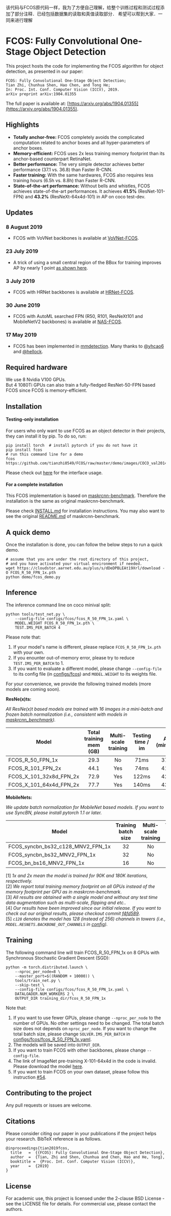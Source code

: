 该代码与FCOS原代码一样，我为了方便自己理解，给整个训练过程和测试过程添加了部分注释．已经包括数据集的读取和真值读取部分．
希望可以帮到大家．一同来进行理解

# FCOS: Fully Convolutional One-Stage Object Detection

This project hosts the code for implementing the FCOS algorithm for object detection, as presented in our paper:

    FCOS: Fully Convolutional One-Stage Object Detection;
    Tian Zhi, Chunhua Shen, Hao Chen, and Tong He;
    In: Proc. Int. Conf. Computer Vision (ICCV), 2019.
    arXiv preprint arXiv:1904.01355 

The full paper is available at: [https://arxiv.org/abs/1904.01355](https://arxiv.org/abs/1904.01355). 

## Highlights
- **Totally anchor-free:**  FCOS completely avoids the complicated computation related to anchor boxes and all hyper-parameters of anchor boxes.   
- **Memory-efficient:** FCOS uses 2x less training memory footprint than its anchor-based counterpart RetinaNet.
- **Better performance:** The very simple detector achieves better performance (37.1 vs. 36.8) than Faster R-CNN.
- **Faster training:** With the same hardwares, FCOS also requires less training hours (6.5h vs. 8.8h) than Faster R-CNN.
- **State-of-the-art performance:** Without bells and whistles, FCOS achieves state-of-the-art performances.
It achieves **41.5%** (ResNet-101-FPN) and **43.2%** (ResNeXt-64x4d-101) in AP on coco test-dev.

## Updates
### 8 August 2019
   - FCOS with VoVNet backbones is available at [VoVNet-FCOS](https://github.com/vov-net/VoVNet-FCOS).

### 23 July 2019
   - A trick of using a small central region of the BBox for training improves AP by nearly 1 point [as shown here](https://github.com/yqyao/FCOS_PLUS).

### 3 July 2019
   - FCOS with HRNet backbones is available at [HRNet-FCOS](https://github.com/HRNet/HRNet-FCOS).
    
### 30 June 2019
   - FCOS with AutoML searched FPN (R50, R101, ResNeXt101 and MobileNetV2 backbones) is available at [NAS-FCOS](https://github.com/Lausannen/NAS-FCOS).
    
### 17 May 2019
   - FCOS has been implemented in [mmdetection](https://github.com/open-mmlab/mmdetection). Many thanks to [@yhcao6](https://github.com/yhcao6) and [@hellock](https://github.com/hellock).

## Required hardware
We use 8 Nvidia V100 GPUs. \
But 4 1080Ti GPUs can also train a fully-fledged ResNet-50-FPN based FCOS since FCOS is memory-efficient.  

## Installation
#### Testing-only installation 
For users who only want to use FCOS as an object detector in their projects, they can install it by pip. To do so, run:
```
pip install torch  # install pytorch if you do not have it
pip install fcos
# run this command line for a demo 
fcos https://github.com/tianzhi0549/FCOS/raw/master/demo/images/COCO_val2014_000000000885.jpg
```
Please check out [here](fcos/bin/fcos) for the interface usage.

#### For a complete installation 
This FCOS implementation is based on [maskrcnn-benchmark](https://github.com/facebookresearch/maskrcnn-benchmark). Therefore the installation is the same as original maskrcnn-benchmark.

Please check [INSTALL.md](INSTALL.md) for installation instructions.
You may also want to see the original [README.md](MASKRCNN_README.md) of maskrcnn-benchmark.

## A quick demo
Once the installation is done, you can follow the below steps to run a quick demo.
    
    # assume that you are under the root directory of this project,
    # and you have activated your virtual environment if needed.
    wget https://cloudstor.aarnet.edu.au/plus/s/dDeDPBLEAt19Xrl/download -O FCOS_R_50_FPN_1x.pth
    python demo/fcos_demo.py


## Inference
The inference command line on coco minival split:

    python tools/test_net.py \
        --config-file configs/fcos/fcos_R_50_FPN_1x.yaml \
        MODEL.WEIGHT FCOS_R_50_FPN_1x.pth \
        TEST.IMS_PER_BATCH 4    

Please note that:
1) If your model's name is different, please replace `FCOS_R_50_FPN_1x.pth` with your own.
2) If you enounter out-of-memory error, please try to reduce `TEST.IMS_PER_BATCH` to 1.
3) If you want to evaluate a different model, please change `--config-file` to its config file (in [configs/fcos](configs/fcos)) and `MODEL.WEIGHT` to its weights file.

For your convenience, we provide the following trained models (more models are coming soon).

**ResNe(x)ts:**

*All ResNe(x)t based models are trained with 16 images in a mini-batch and frozen batch normalization (i.e., consistent with models in [maskrcnn_benchmark](https://github.com/facebookresearch/maskrcnn-benchmark)).*

Model | Total training mem (GB) | Multi-scale training | Testing time / im | AP (minival) | AP (test-dev) | Link
--- |:---:|:---:|:---:|:---:|:--:|:---:
FCOS_R_50_FPN_1x | 29.3 | No | 71ms | 37.1 | 37.4 | [download](https://cloudstor.aarnet.edu.au/plus/s/dDeDPBLEAt19Xrl/download)
FCOS_R_101_FPN_2x | 44.1 | Yes | 74ms | 41.4 | 41.5 | [download](https://cloudstor.aarnet.edu.au/plus/s/vjL3L0AW7vnhRTo/download)
FCOS_X_101_32x8d_FPN_2x | 72.9 | Yes | 122ms | 42.5 | 42.7 | [download](https://cloudstor.aarnet.edu.au/plus/s/U5myBfGF7MviZ97/download)
FCOS_X_101_64x4d_FPN_2x | 77.7 | Yes | 140ms | 43.0 | 43.2 | [download](https://cloudstor.aarnet.edu.au/plus/s/wpwoCi4S8iajFi9/download)

**MobileNets:**

*We update batch normalization for MobileNet based models. If you want to use SyncBN, please install pytorch 1.1 or later.*

Model | Training batch size | Multi-scale training | Testing time / im | AP (minival) | Link
--- |:---:|:---:|:---:|:---:|:---:
FCOS_syncbn_bs32_c128_MNV2_FPN_1x | 32 | No | 19ms | 30.9 | [download](https://cloudstor.aarnet.edu.au/plus/s/3GKwaxZhDSOlCZ0/download)
FCOS_syncbn_bs32_MNV2_FPN_1x | 32 | No | 59ms | 33.1 | [download](https://cloudstor.aarnet.edu.au/plus/s/OpJtCJLj104i2Yc/download)
FCOS_bn_bs16_MNV2_FPN_1x | 16 | No | 59ms | 31.0 | [download](https://cloudstor.aarnet.edu.au/plus/s/B6BrLAiAEAYQkcy/download)

[1] *1x and 2x mean the model is trained for 90K and 180K iterations, respectively.* \
[2] *We report total training memory footprint on all GPUs instead of the memory footprint per GPU as in maskrcnn-benchmark*. \
[3] *All results are obtained with a single model and without any test time data augmentation such as multi-scale, flipping and etc..* \
[4] *Our results have been improved since our initial release. If you want to check out our original results, please checkout commit [f4fd589](https://github.com/tianzhi0549/FCOS/tree/f4fd58966f45e64608c00b072c801de7f86b4f3a)*. \
[5] *`c128` denotes the model has 128 (instead of 256) channels in towers (i.e., `MODEL.RESNETS.BACKBONE_OUT_CHANNELS` in [config](https://github.com/tianzhi0549/FCOS/blob/master/configs/fcos/fcos_syncbn_bs32_c128_MNV2_FPN_1x.yaml#L10)).*
## Training

The following command line will train FCOS_R_50_FPN_1x on 8 GPUs with Synchronous Stochastic Gradient Descent (SGD):

    python -m torch.distributed.launch \
        --nproc_per_node=8 \
        --master_port=$((RANDOM + 10000)) \
        tools/train_net.py \
        --skip-test \
        --config-file configs/fcos/fcos_R_50_FPN_1x.yaml \
        DATALOADER.NUM_WORKERS 2 \
        OUTPUT_DIR training_dir/fcos_R_50_FPN_1x
        
Note that:
1) If you want to use fewer GPUs, please change `--nproc_per_node` to the number of GPUs. No other settings need to be changed. The total batch size does not depends on `nproc_per_node`. If you want to change the total batch size, please change `SOLVER.IMS_PER_BATCH` in [configs/fcos/fcos_R_50_FPN_1x.yaml](configs/fcos/fcos_R_50_FPN_1x.yaml).
2) The models will be saved into `OUTPUT_DIR`.
3) If you want to train FCOS with other backbones, please change `--config-file`.
4) The link of ImageNet pre-training X-101-64x4d in the code is invalid. Please download the model [here](https://cloudstor.aarnet.edu.au/plus/s/k3ys35075jmU1RP/download).
5) If you want to train FCOS on your own dataset, please follow this instruction [#54](https://github.com/tianzhi0549/FCOS/issues/54#issuecomment-497558687).
## Contributing to the project

Any pull requests or issues are welcome.

## Citations
Please consider citing our paper in your publications if the project helps your research. BibTeX reference is as follows.
```
@inproceedings{tian2019fcos,
  title   =  {{FCOS}: Fully Convolutional One-Stage Object Detection},
  author  =  {Tian, Zhi and Shen, Chunhua and Chen, Hao and He, Tong},
  booktitle =  {Proc. Int. Conf. Computer Vision (ICCV)},
  year    =  {2019}
}
```


## License

For academic use, this project is licensed under the 2-clause BSD License - see the LICENSE file for details. For commercial use, please contact the authors. 
